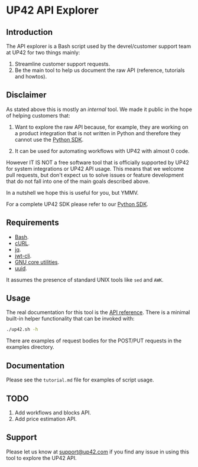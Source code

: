 # UP42 API Explorer

##  Introduction

The API explorer is a Bash script used by the devrel/customer support
team at UP42 for two things mainly:

 1. Streamline customer support requests.
 2. Be the main tool to help us document the raw API (reference,
    tutorials and howtos).

## Disclaimer

As stated above this is mostly an _internal_ tool. We made it public
in the hope of helping customers that:

 1. Want to explore the raw API because, for example, they are working
    on a product integration that is not written in Python and
    therefore they cannot use the [Python SDK](https://sdk.up42.com).

 2. It can be used for automating workflows with UP42 with almost 0
    code.

 However IT IS NOT a free software tool that is officially supported
 by UP42 for system integrations or UP42 API usage. This means that we
 welcome pull requests, but don't expect us to solve issues or feature
 development that do not fall into one of the main goals described
 above.

 In a nutshell we hope this is useful for you, but YMMV.

For a complete UP42 SDK please refer to our [Python SDK](https://sdk.up42.com).

## Requirements

 + [Bash](https://en.wikipedia.org/wiki/Bash_(Unix_shell)).
 + [cURL](https://curl.haxx.se).
 + [jq](https://stedolan.github.io/jq/).
 + [jwt-cli](https://github.com/mike-engel/jwt-cli).
 + [GNU core utilities](https://www.gnu.org/software/coreutils/coreutils.html).
 + [uuid](http://www.ossp.org/pkg/lib/uuid/).

It assumes the presence of standard UNIX tools like `sed` and `AWK`.

## Usage

The real documentation for this tool is the [API
reference](https://docs.up42.com/api/index.html). There is a minimal
built-in helper functionality that can be invoked with:

```bash
./up42.sh -h
```

There are examples of request bodies for the POST/PUT requests in the
examples directory.

## Documentation

Please see the `tutorial.md` file for examples of script usage.


## TODO

 1. Add workflows and blocks API.
 2. Add price estimation API.

## Support

Please let us know at [support@up42.com](mailto:support@up42.com) if
you find any issue in using this tool to explore the UP42 API.
